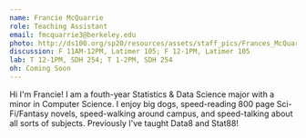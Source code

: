 ```yaml
---
name: Francie McQuarrie
role: Teaching Assistant
email: fmcquarrie3@berkeley.edu
photo: http://ds100.org/sp20/resources/assets/staff_pics/Frances_McQuarrie.jpg
discussion: F 11AM-12PM, Latimer 105; F 12-1PM, Latimer 105
lab: T 12-1PM, SDH 254; T 1-2PM, SDH 254
oh: Coming Soon
---
```


Hi I'm Francie! I am a fouth-year Statistics & Data Science major with a minor in Computer Science. I enjoy big dogs, speed-reading 800 page Sci-Fi/Fantasy novels, speed-walking around campus, and speed-talking about all sorts of subjects. Previously I've taught Data8 and Stat88!